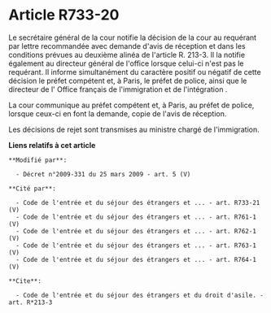 # Article R733-20

Le secrétaire général de la cour notifie la décision de la cour au requérant par lettre recommandée avec demande d'avis de
réception et dans les conditions prévues au deuxième alinéa de l'article R. 213-3. Il la notifie également au directeur
général de l'office lorsque celui-ci n'est pas le requérant. Il informe simultanément du caractère positif ou négatif de
cette décision le préfet compétent et, à Paris, le préfet de police, ainsi que le directeur de l'          Office français de
l'immigration et de l'intégration . 

La cour communique au préfet compétent et, à Paris, au préfet de police, lorsque ceux-ci en font la demande, copie de l'avis
de réception. 

Les décisions de rejet sont transmises au ministre chargé de l'immigration.

**Liens relatifs à cet article**

	**Modifié par**:

	  - Décret n°2009-331 du 25 mars 2009 - art. 5 (V)

	**Cité par**:

	  - Code de l'entrée et du séjour des étrangers et ... - art. R733-21 (V)
	  - Code de l'entrée et du séjour des étrangers et ... - art. R761-1 (V)
	  - Code de l'entrée et du séjour des étrangers et ... - art. R762-1 (V)
	  - Code de l'entrée et du séjour des étrangers et ... - art. R763-1 (V)
	  - Code de l'entrée et du séjour des étrangers et ... - art. R764-1 (V)

	**Cite**:

	  - Code de l'entrée et du séjour des étrangers et du droit d'asile. - art. R*213-3
